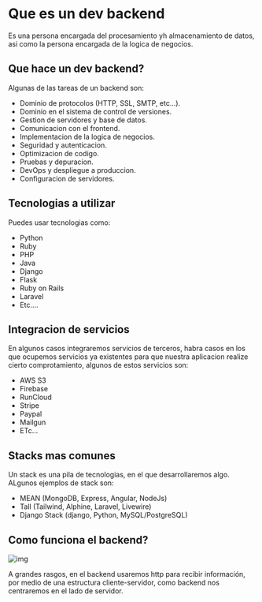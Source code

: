 # Que es un dev backend

Es una persona encargada del procesamiento yh almacenamiento de datos, asi como la persona encargada de la logica de negocios.

## Que hace un dev backend?

Algunas de las tareas de un backend son:

- Dominio de protocolos (HTTP, SSL, SMTP, etc...).
- Dominio en el sistema de control de versiones.
- Gestion de servidores y base de datos.
- Comunicacion con el frontend.
- Implementacion de la logica de negocios.
- Seguridad y autenticacion.
- Optimizacion de codigo.
- Pruebas y depuracion.
- DevOps y despliegue a produccion.
- Configuracion de servidores.

## Tecnologias a utilizar

Puedes usar tecnologias como:

- Python
- Ruby
- PHP
- Java
- Django
- Flask
- Ruby on Rails
- Laravel
- Etc....

## Integracion de servicios

En algunos casos integraremos servicios de terceros, habra casos en los que ocupemos servicios ya existentes para que nuestra aplicacion realize cierto comprotamiento, algunos de estos servicios son:

- AWS S3
- Firebase
- RunCloud
- Stripe
- Paypal
- Mailgun
- ETc...

## Stacks mas comunes

Un stack es una pila de tecnologias, en el que desarrollaremos algo. ALgunos ejemplos de stack son:

- MEAN (MongoDB, Express, Angular, NodeJs)
- Tall (Tailwind, Alphine, Laravel, Livewire)
- Django Stack (django, Python, MySQL/PostgreSQL)

## Como funciona el backend?

![img](https://external-content.duckduckgo.com/iu/?u=https%3A%2F%2Fwww.suratica.es%2Fwp-content%2Fuploads%2F2020%2F10%2Fque-es-el-backend-y-que-es-el-frontend-1.jpg&f=1&nofb=1&ipt=c62edcec5f1e962a977f160bdbfbd30cb8167f1c52016894f0dda5224a15e0e1&ipo=images)

A grandes rasgos, en el backend usaremos http para recibir información, por medio de una estructura cliente-servidor, como backend nos centraremos en el lado de servidor.